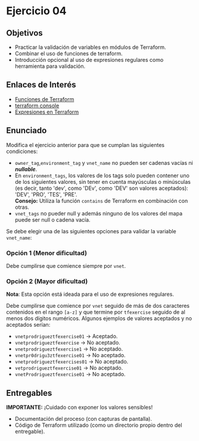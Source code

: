 # Ejercicio 04

## Objetivos

- Practicar la validación de variables en módulos de Terraform.
- Combinar el uso de funciones de terraform.
- Introducción opcional al uso de expresiones regulares como herramienta para validación.

## Enlaces de Interés

- [Funciones de Terraform](https://developer.hashicorp.com/terraform/language/functions)
- [terraform console](https://developer.hashicorp.com/terraform/cli/commands/console)
- [Expresiones en Terraform](https://developer.hashicorp.com/terraform/language/expressions)

## Enunciado

Modifica el ejercicio anterior para que se cumplan las siguientes condiciones:

- `owner_tag`,`environment_tag` y `vnet_name` no pueden ser cadenas vacías ni ***nullable***.
- En `environment_tags`, los valores de los tags solo pueden contener uno de los siguientes valores, sin tener en cuenta mayúsculas o minúsculas (es decir, tanto 'dev', como 'DEv', como 'DEV' son valores aceptados): 'DEV', 'PRO', 'TES', 'PRE'.<br/>**Consejo:** Utiliza la función `contains` de Terraform en combinación con otras.
- `vnet_tags` no pueder null y además ninguno de los valores del mapa puede ser null o cadena vacía. 

Se debe elegir una de las siguientes opciones para validar la variable `vnet_name`:

### Opción 1 (Menor dificultad)

Debe cumplirse que comience siempre por `vnet`.

### Opción 2 (Mayor dificultad)

**Nota**: Esta opción está ideada para el uso de expresiones regulares.

Debe cumplirse que comience por `vnet` seguido de más de dos caracteres contenidos en el rango `[a-z]` y que termine por `tfexercise` seguido de al menos dos dígitos numéricos. Algunos ejemplos de valores aceptados y no aceptados serían:
  - `vnetprodrigueztfexercise01` -> Aceptado.
  - `vnetprodrigueztfexercise` -> No aceptado.
  - `vnetprodrigueztfexercise1` -> No aceptado.
  - `vnetpr0drigu3ztfexercise01` -> No aceptado.
  - `vnetprodrigueztfexercises01` -> No aceptado.
  - `vetprodrigueztfexercise01` -> No aceptado.
  - `vnetProdrigueztfexercise01` -> No aceptado.

## Entregables

**IMPORTANTE:** ¡Cuidado con exponer los valores sensibles!

- Documentación del proceso (con capturas de pantalla).
- Código de Terraform utilizado (como un directorio propio dentro del entregable).